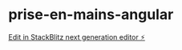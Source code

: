 # prise-en-mains-angular

[Edit in StackBlitz next generation editor ⚡️](https://stackblitz.com/~/github.com/l3miage-barryibr/prise-en-mains-angular)